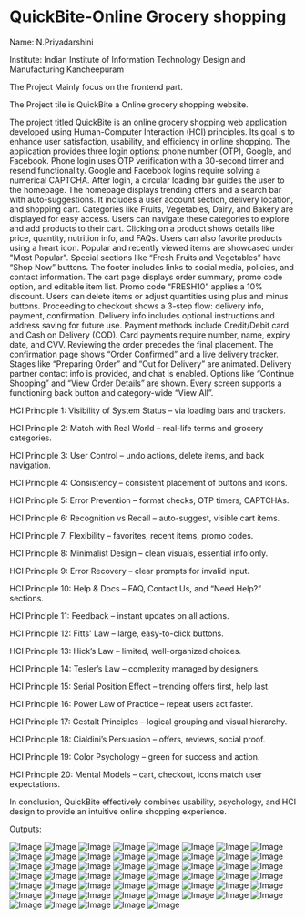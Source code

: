 # QuickBite-Online Grocery shopping
Name: N.Priyadarshini

Institute: Indian Institute of Information Technology Design and Manufacturing Kancheepuram

The Project Mainly focus on the frontend part.

The Project tile is QuickBite a Online grocery shopping website. 

The project titled QuickBite is an online grocery shopping web application developed using Human-Computer Interaction (HCI) principles. Its goal is to enhance user satisfaction, usability, and efficiency in online shopping.
The application provides three login options: phone number (OTP), Google, and Facebook.
Phone login uses OTP verification with a 30-second timer and resend functionality.
Google and Facebook logins require solving a numerical CAPTCHA.
After login, a circular loading bar guides the user to the homepage.
The homepage displays trending offers and a search bar with auto-suggestions.
It includes a user account section, delivery location, and shopping cart.
Categories like Fruits, Vegetables, Dairy, and Bakery are displayed for easy access.
Users can navigate these categories to explore and add products to their cart.
Clicking on a product shows details like price, quantity, nutrition info, and FAQs.
Users can also favorite products using a heart icon.
Popular and recently viewed items are showcased under "Most Popular".
Special sections like “Fresh Fruits and Vegetables” have “Shop Now” buttons.
The footer includes links to social media, policies, and contact information.
The cart page displays order summary, promo code option, and editable item list.
Promo code “FRESH10” applies a 10% discount.
Users can delete items or adjust quantities using plus and minus buttons.
Proceeding to checkout shows a 3-step flow: delivery info, payment, confirmation.
Delivery info includes optional instructions and address saving for future use.
Payment methods include Credit/Debit card and Cash on Delivery (COD).
Card payments require number, name, expiry date, and CVV.
Reviewing the order precedes the final placement.
The confirmation page shows “Order Confirmed” and a live delivery tracker.
Stages like “Preparing Order” and “Out for Delivery” are animated.
Delivery partner contact info is provided, and chat is enabled.
Options like “Continue Shopping” and “View Order Details” are shown.
Every screen supports a functioning back button and category-wide “View All”.

HCI Principle 1: Visibility of System Status – via loading bars and trackers.

HCI Principle 2: Match with Real World – real-life terms and grocery categories.

HCI Principle 3: User Control – undo actions, delete items, and back navigation.

HCI Principle 4: Consistency – consistent placement of buttons and icons.

HCI Principle 5: Error Prevention – format checks, OTP timers, CAPTCHAs.

HCI Principle 6: Recognition vs Recall – auto-suggest, visible cart items.

HCI Principle 7: Flexibility – favorites, recent items, promo codes.

HCI Principle 8: Minimalist Design – clean visuals, essential info only.

HCI Principle 9: Error Recovery – clear prompts for invalid input.

HCI Principle 10: Help & Docs – FAQ, Contact Us, and “Need Help?” sections.

HCI Principle 11: Feedback – instant updates on all actions.

HCI Principle 12: Fitts' Law – large, easy-to-click buttons.

HCI Principle 13: Hick’s Law – limited, well-organized choices.

HCI Principle 14: Tesler’s Law – complexity managed by designers.

HCI Principle 15: Serial Position Effect – trending offers first, help last.

HCI Principle 16: Power Law of Practice – repeat users act faster.

HCI Principle 17: Gestalt Principles – logical grouping and visual hierarchy.

HCI Principle 18: Cialdini’s Persuasion – offers, reviews, social proof.

HCI Principle 19: Color Psychology – green for success and action.

HCI Principle 20: Mental Models – cart, checkout, icons match user expectations.

In conclusion, QuickBite effectively combines usability, psychology, and HCI design to provide an intuitive online shopping experience.

Outputs:

![Image](https://github.com/user-attachments/assets/c3e7b9f4-1fce-4e7c-b307-78be2e2a4415)
![Image](https://github.com/user-attachments/assets/353d6690-52d1-403a-aa0b-a48071378d75)
![Image](https://github.com/user-attachments/assets/20760849-828b-4b80-ba00-a869e1420b80)
![Image](https://github.com/user-attachments/assets/1f55be69-c228-42a9-83af-5724393e4fdd)
![Image](https://github.com/user-attachments/assets/534e517a-090f-45dd-b9d8-530205b06f2b)
![Image](https://github.com/user-attachments/assets/269e147c-7868-4cdd-bc12-35497d6d301c)
![Image](https://github.com/user-attachments/assets/b8d99ee4-6def-4c30-a721-10881b63b421)
![Image](https://github.com/user-attachments/assets/316d108c-1bd6-480d-888d-41171bbfcdb0)
![Image](https://github.com/user-attachments/assets/d6b7f86e-6cf1-4e4a-8055-87aed2c78d1d)
![Image](https://github.com/user-attachments/assets/9c925c09-06e4-407d-92f4-eef2eb2284e0)
![Image](https://github.com/user-attachments/assets/0004e1ac-4601-49b5-a851-4af40e6b2443)
![Image](https://github.com/user-attachments/assets/d7b5ff52-8f2e-404d-8189-d25364b12c73)
![Image](https://github.com/user-attachments/assets/557d8d06-4595-4b9e-b6dd-9ef05932f39a)
![Image](https://github.com/user-attachments/assets/1656b9dc-7214-4588-b49a-e3779dd94f93)
![Image](https://github.com/user-attachments/assets/a3a8d25f-43ab-4ec7-bc9d-c95f81df39ab)
![Image](https://github.com/user-attachments/assets/7e54c532-4ba6-4121-aa99-cfec9b582381)
![Image](https://github.com/user-attachments/assets/52e3f136-c996-4805-93b5-0a112b9966ad)
![Image](https://github.com/user-attachments/assets/e20f7f0d-56c9-41e7-a3c7-c8595161d530)
![Image](https://github.com/user-attachments/assets/ee963fad-f74d-4e1a-96ab-3e6aa14f672c)
![Image](https://github.com/user-attachments/assets/099f6267-2d43-4757-bb99-8b4a558c4354)
![Image](https://github.com/user-attachments/assets/ed1138fa-4af7-424b-9fa1-09444d4aa3e0)
![Image](https://github.com/user-attachments/assets/7ac6fd75-8431-4270-9653-98730ea0f459)
![Image](https://github.com/user-attachments/assets/aafa5c4a-9a22-44a7-a418-0b8354977cb0)
![Image](https://github.com/user-attachments/assets/735fce2b-49a1-47b2-b8b1-a9112c98505a)
![Image](https://github.com/user-attachments/assets/93b7fd07-a0e3-4f4b-89f7-8b12507b2247)
![Image](https://github.com/user-attachments/assets/d6f8aaaa-7358-4d76-a9da-03ca4010b915)
![Image](https://github.com/user-attachments/assets/1eb29d98-aced-4a20-8577-6a8dd3ac9e6a)
![Image](https://github.com/user-attachments/assets/7d0f14a0-6843-4511-a852-17bdccec7ccf)
![Image](https://github.com/user-attachments/assets/730a071d-8c97-44fa-b1b4-9682f5cccb7b)
![Image](https://github.com/user-attachments/assets/f87c5ec4-1e08-4dcc-8d41-e4554fd0cc9e)
![Image](https://github.com/user-attachments/assets/08182035-e6f9-497f-9b79-dbf361a87bae)
![Image](https://github.com/user-attachments/assets/78d1d19c-c1c3-40f4-9c32-9dfcbca09a97)
![Image](https://github.com/user-attachments/assets/0fc1e8eb-aa9f-4fb2-8b10-52a0e2477f94)
![Image](https://github.com/user-attachments/assets/2a54169d-6a31-4f23-860d-2e52ffb42730)
![Image](https://github.com/user-attachments/assets/a0397753-b2de-4869-8454-9ba837a2b0bf)
![Image](https://github.com/user-attachments/assets/8812a202-c285-408b-bbd4-0347194fbdbf)
![Image](https://github.com/user-attachments/assets/65060159-122b-4db3-b0f8-70a049b108a8)
![Image](https://github.com/user-attachments/assets/b745c071-58de-4cc0-bcf0-7688d8e37c7b)
![Image](https://github.com/user-attachments/assets/40c763e4-c326-45b9-a115-e837402ee885)
![Image](https://github.com/user-attachments/assets/4137139e-c520-42f9-9a95-f80ef6e7402d)
![Image](https://github.com/user-attachments/assets/f49596cc-f255-478c-8a15-376b2d083dee)
![Image](https://github.com/user-attachments/assets/96018e27-52a6-4f06-bec6-44d254fd7ab3)
![Image](https://github.com/user-attachments/assets/5df8af33-ec8d-4b06-b35f-0831bb452d6b)
![Image](https://github.com/user-attachments/assets/f23b0f9a-db62-4d05-aa2a-b4bd30b8d398)
![Image](https://github.com/user-attachments/assets/da5098cf-9c3f-4bdc-9eae-90dd20e08d2e)
![Image](https://github.com/user-attachments/assets/9df9842d-c0db-491f-a3d3-f8701be433c9)
![Image](https://github.com/user-attachments/assets/637e0a2d-bb3e-449b-b8f7-505f3a977067)
![Image](https://github.com/user-attachments/assets/a62af6e0-c1a5-47e3-90f2-b7618786fc48)
![Image](https://github.com/user-attachments/assets/4dbe3316-5e71-42d6-869d-595b02a0ca94)
![Image](https://github.com/user-attachments/assets/5bc1b3d1-01a8-4d25-a998-1c4ff1127f42)
![Image](https://github.com/user-attachments/assets/ec832209-dcdc-4578-a7a1-9f39bf1921af)
![Image](https://github.com/user-attachments/assets/ca099b50-b837-4015-975d-3ed0ec053305)
![Image](https://github.com/user-attachments/assets/a8ff1357-f1b6-4de6-b57e-4af771a42bd4)
